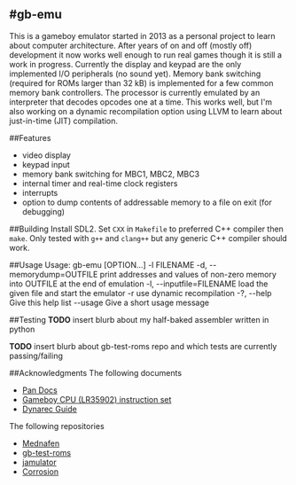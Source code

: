 #gb-emu
------
This is a gameboy emulator started in 2013 as a personal project to learn about computer architecture. After years of on and off (mostly off) development it now works well enough to run real games though it is still a work in progress. Currently the display and keypad are the only implemented I/O peripherals (no sound yet). Memory bank switching (required for ROMs larger than 32 kB) is implemented for a few common memory bank controllers. The processor is currently emulated by an interpreter that decodes opcodes one at a time. This works well, but I'm also working on a dynamic recompilation option using LLVM to learn about just-in-time (JIT) compilation.

##Features
- video display
- keypad input
- memory bank switching for MBC1, MBC2, MBC3
- internal timer and real-time clock registers
- interrupts
- option to dump contents of addressable memory to a file on exit (for debugging)

##Building
Install SDL2. Set `CXX` in `Makefile` to preferred C++ compiler then `make`. Only tested with `g++` and `clang++` but any generic C++ compiler should work.

##Usage
    Usage: gb-emu [OPTION...] -l FILENAME
      -d, --memorydump=OUTFILE   print addresses and values of non-zero memory into
                                 OUTFILE at the end of emulation
      -l, --inputfile=FILENAME   load the given file and start the emulator
      -r                         use dynamic recompilation
      -?, --help                 Give this help list
          --usage                Give a short usage message
 
##Testing
**TODO** insert blurb about my half-baked assembler written in python

**TODO** insert blurb about gb-test-roms repo and which tests are currently passing/failing

##Acknowledgments
The following documents

- [Pan Docs](https://problemkaputt.de/pandocs.htm)
- [Gameboy CPU (LR35902) instruction set](http://www.pastraiser.com/cpu/gameboy/gameboy_opcodes.html)
- [Dynarec Guide](https://github.com/marco9999/Dynarec_Guide)

The following repositories

- [Mednafen](https://mednafen.github.io/)
- [gb-test-roms](https://github.com/retrio/gb-test-roms)
- [jamulator](https://andrewkelley.me/post/jamulator.html)
- [Corrosion](https://bheisler.github.io/post/experiments-in-nes-jit-compilation/)

